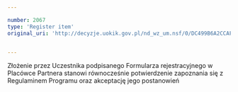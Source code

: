 ```yaml
---

number: 2067
type: 'Register item'
original_uri: 'http://decyzje.uokik.gov.pl/nd_wz_um.nsf/0/DC499B6A2CCAF785C12577CB0043CDD5?OpenDocument'


---
```


Złożenie przez Uczestnika podpisanego Formularza rejestracyjnego w Placówce Partnera stanowi równocześnie potwierdzenie zapoznania się z Regulaminem Programu oraz akceptację jego postanowień

